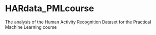 HARdata_PMLcourse
=================

The analysis of the Human Activity Recognition Dataset for the Practical Machine Learning course
